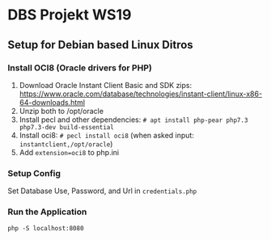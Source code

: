 # DBS Projekt WS19

## Setup for Debian based Linux Ditros

### Install OCI8 (Oracle drivers for PHP)

1. Download Oracle Instant Client Basic and SDK zips:  
https://www.oracle.com/database/technologies/instant-client/linux-x86-64-downloads.html
2. Unzip both to /opt/oracle
3. Install pecl and other dependencies: `# apt install php-pear php7.3 php7.3-dev build-essential`
4. Install oci8: `# pecl install oci8` (when asked input: `instantclient,/opt/oracle`)
5. Add `extension=oci8` to php.ini

### Setup Config

Set Database Use, Password, and Url in `credentials.php`

### Run the Application

`php -S localhost:8080`




